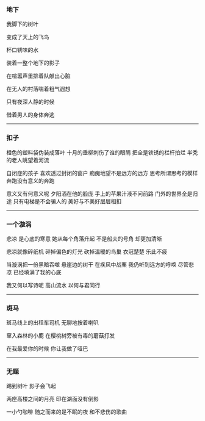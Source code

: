 ### 地下
我脚下的树叶

变成了天上的飞鸟

杯口锈味的水

装着一整个地下的影子

在喧嚣声里排着队献出心脏

在无人的村落喘着粗气遐想

只有夜深人静的时候

借着男人的身体奔逃

---

### 扣子

橙色的塑料袋伪装成落叶
十月的垂柳刺伤了谁的眼睛
把全是铁锈的栏杆拍烂
半秃的老人眺望着河流

自闭症的孩子 
喜欢透过封闭的窗户
痴痴地望不是远方的远方
思考所谓思考的模样
奔跑没有意义的奔跑

意义又有何意义呢
夕阳洒在他的脸庞
手上的苹果汁液不问前路
门外的世界全是归途
只有电梯是不会骗人的
美好与不美好层层相扣

---

### 一个漩涡

悲凉
是心底的寒意
她从每个角落升起
不是船夫的号角
却更加清晰

悲凉就像碎纸机
碎掉偏色的灯光
砍掉温暖的鸟巢
衣冠楚楚
乐此不疲

当漩涡把一份黑暗吞噬
悬崖边的树干
在疾风中战栗
我仍听到远方的呼唤
尽管悲凉
已经填满了我的心底

我又何以写诗呢
高山流水
以何与君同行

---

### 斑马

斑马线上的出租车司机
无聊地按着喇叭

窜入森林的小鹿
在樱桃树旁被有毒的蘑菇打发

在我最爱你的时候
你让我做了哑巴

---

### 无题

踢到树叶 
影子会飞起

两座高楼之间的月亮
印在湖面没有倒影

一小勺咖啡
随之而来的是不眠的夜
和不悲伤的歌曲









